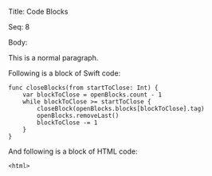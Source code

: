 Title:  Code Blocks

Seq:    8

Body: 

This is a normal paragraph. 

Following is a block of Swift code: 

    func closeBlocks(from startToClose: Int) {
        var blockToClose = openBlocks.count - 1
        while blockToClose >= startToClose {
            closeBlock(openBlocks.blocks[blockToClose].tag)
            openBlocks.removeLast()
            blockToClose -= 1
        }
    }

And following is a block of HTML code:

	<html>
